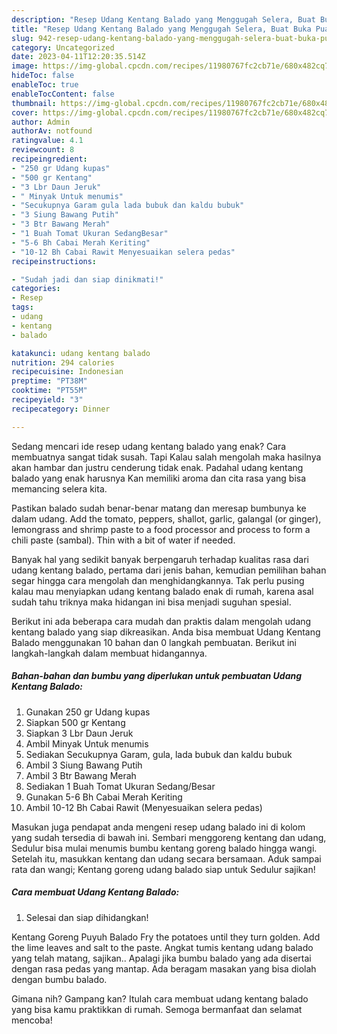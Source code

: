 ```yaml
---
description: "Resep Udang Kentang Balado yang Menggugah Selera, Buat Buka Puasa}"
title: "Resep Udang Kentang Balado yang Menggugah Selera, Buat Buka Puasa}"
slug: 942-resep-udang-kentang-balado-yang-menggugah-selera-buat-buka-puasa
category: Uncategorized
date: 2023-04-11T12:20:35.514Z
image: https://img-global.cpcdn.com/recipes/11980767fc2cb71e/680x482cq70/udang-kentang-balado-foto-resep-utama.jpg
hideToc: false
enableToc: true
enableTocContent: false
thumbnail: https://img-global.cpcdn.com/recipes/11980767fc2cb71e/680x482cq70/udang-kentang-balado-foto-resep-utama.jpg
cover: https://img-global.cpcdn.com/recipes/11980767fc2cb71e/680x482cq70/udang-kentang-balado-foto-resep-utama.jpg
author: Admin
authorAv: notfound
ratingvalue: 4.1
reviewcount: 8
recipeingredient:
- "250 gr Udang kupas"
- "500 gr Kentang"
- "3 Lbr Daun Jeruk"
- " Minyak Untuk menumis"
- "Secukupnya Garam gula lada bubuk dan kaldu bubuk"
- "3 Siung Bawang Putih"
- "3 Btr Bawang Merah"
- "1 Buah Tomat Ukuran SedangBesar"
- "5-6 Bh Cabai Merah Keriting"
- "10-12 Bh Cabai Rawit Menyesuaikan selera pedas"
recipeinstructions:

- "Sudah jadi dan siap dinikmati!"
categories:
- Resep
tags:
- udang
- kentang
- balado

katakunci: udang kentang balado 
nutrition: 294 calories
recipecuisine: Indonesian
preptime: "PT38M"
cooktime: "PT55M"
recipeyield: "3"
recipecategory: Dinner

---
```



Sedang mencari ide resep udang kentang balado yang enak? Cara membuatnya sangat tidak susah. Tapi Kalau salah mengolah maka hasilnya akan hambar dan justru cenderung tidak enak. Padahal udang kentang balado yang enak harusnya Kan memiliki aroma dan cita rasa yang bisa memancing selera kita.


Pastikan balado sudah benar-benar matang dan meresap bumbunya ke dalam udang. Add the tomato, peppers, shallot, garlic, galangal (or ginger), lemongrass and shrimp paste to a food processor and process to form a chili paste (sambal). Thin with a bit of water if needed.

Banyak hal yang sedikit banyak berpengaruh terhadap kualitas rasa dari udang kentang balado, pertama dari jenis bahan, kemudian pemilihan bahan segar hingga cara mengolah dan menghidangkannya. Tak perlu pusing kalau mau menyiapkan udang kentang balado enak di rumah, karena asal sudah tahu triknya maka hidangan ini bisa menjadi suguhan spesial.


Berikut ini ada beberapa cara mudah dan praktis dalam mengolah udang kentang balado yang siap dikreasikan. Anda bisa membuat Udang Kentang Balado menggunakan 10 bahan dan 0 langkah pembuatan. Berikut ini langkah-langkah dalam membuat hidangannya.

<!--inarticleads1-->

##### Bahan-bahan dan bumbu yang diperlukan untuk pembuatan Udang Kentang Balado:

1. Gunakan 250 gr Udang kupas
1. Siapkan 500 gr Kentang
1. Siapkan 3 Lbr Daun Jeruk
1. Ambil  Minyak Untuk menumis
1. Sediakan Secukupnya Garam, gula, lada bubuk dan kaldu bubuk
1. Ambil 3 Siung Bawang Putih
1. Ambil 3 Btr Bawang Merah
1. Sediakan 1 Buah Tomat Ukuran Sedang/Besar
1. Gunakan 5-6 Bh Cabai Merah Keriting
1. Ambil 10-12 Bh Cabai Rawit (Menyesuaikan selera pedas)


Masukan juga pendapat anda mengeni resep udang balado ini di kolom yang sudah tersedia di bawah ini. Sembari menggoreng kentang dan udang, Sedulur bisa mulai menumis bumbu kentang goreng balado hingga wangi. Setelah itu, masukkan kentang dan udang secara bersamaan. Aduk sampai rata dan wangi; Kentang goreng udang balado siap untuk Sedulur sajikan! 

<!--inarticleads2-->

##### Cara membuat Udang Kentang Balado:


1. Selesai dan siap dihidangkan!

Kentang Goreng Puyuh Balado Fry the potatoes until they turn golden. Add the lime leaves and salt to the paste. Angkat tumis kentang udang balado yang telah matang, sajikan.. Apalagi jika bumbu balado yang ada disertai dengan rasa pedas yang mantap. Ada beragam masakan yang bisa diolah dengan bumbu balado. 

Gimana nih? Gampang kan? Itulah cara membuat udang kentang balado yang bisa kamu praktikkan di rumah. Semoga bermanfaat dan selamat mencoba!
